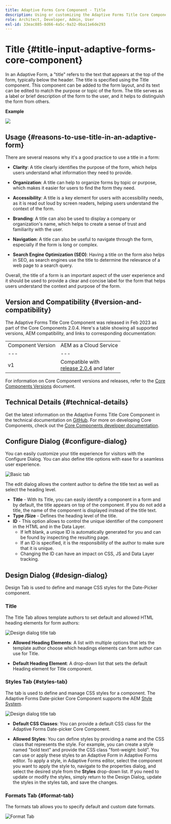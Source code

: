 ```yaml
---
title: Adaptive Forms Core Component - Title
description: Using or customizing the Adaptive Forms Title Core Component.
role: Architect, Developer, Admin, User
exl-id: 33eac885-8d66-4a5c-9a32-0ba11e6de293
---
```

# Title {#title-input-adaptive-forms-core-component}

In an Adaptive Form, a "title" refers to the text that appears at the top of the form, typically below the header. The title is specified using the Title component. This component can be added to the form layout, and its text can be edited to match the purpose or topic of the form. The title serves as a label or brief description of the form to the user, and it helps to distinguish the form from others.

**Example**

![](/help/adaptive-forms/assets/title.png)

## Usage {#reasons-to-use-title-in-an-adaptive-form}

There are several reasons why it's a good practice to use a title in a form:

*   **Clarity**: A title clearly identifies the purpose of the form, which helps users understand what information they need to provide.

*   **Organization**: A title can help to organize forms by topic or purpose, which makes it easier for users to find the form they need.

*   **Accessibility**: A title is a key element for users with accessibility needs, as it is read out loud by screen readers, helping users understand the context of the form.

*   **Branding**: A title can also be used to display a company or organization's name, which helps to create a sense of trust and familiarity with the user.

*   **Navigation**: A title can also be useful to navigate through the form, especially if the form is long or complex.

*   **Search Engine Optimization (SEO)**: Having a title on the form also helps in SEO, as search engines use the title to determine the relevance of a web page to a search query.

Overall, the title of a form is an important aspect of the user experience and it should be used to provide a clear and concise label for the form that helps users understand the context and purpose of the form.

## Version and Compatibility {#version-and-compatibility}

The Adaptive Forms Title Core Component was released in Feb 2023 as part of the Core Components 2.0.4. Here's a table showing all supported versions, AEM compatibility, and links to corresponding documentation:

|||
|---|---|
|Component Version|AEM as a Cloud Service|
|--- |--- |
|v1|Compatible with<br>[release 2.0.4](/help/versions.md) and later|Compatible|Compatible|

For information on Core Component versions and releases, refer to the [Core Components Versions](/help/versions.md) document.

<!-- ## Sample Component Output {#sample-component-output}

To experience the Accordion Component as well as see examples of its configuration options as well as HTML and JSON output, visit the [Component Library](https://adobe.com/go/aem_cmp_library_accordion). -->


## Technical Details {#technical-details}

Get the latest information on the Adaptive Forms Title Core Component in the technical documentation on [GitHub](https://github.com/adobe/aem-core-forms-components/tree/master/ui.af.apps/src/main/content/jcr_root/apps/core/fd/components/form/title/v1/title). For more on developing Core Components, check out the [Core Components developer documentation](/help/developing/overview.md).

## Configure Dialog {#configure-dialog}

You can easily customize your title experience for visitors with the Configure Dialog. You can also define title options with ease for a seamless user experience.

![Basic tab](/help/adaptive-forms/assets/title_properties.png)

The edit dialog allows the content author to define the title text as well as select the heading level.

*   **Title** - With its Title, you can easily identify a component in a form and by default, the title appears on top of the component. If you do not add a title, the name of the component is displayed instead of the title text.
*   **Type /Size** - Defines the heading level of the title.
*   **ID** - This option allows to control the unique identifier of the component in the HTML and in the Data Layer.
    * If left blank, a unique ID is automatically generated for you and can be found by inspecting the resulting page.
    * If an ID is specified, it is the responsibility of the author to make sure that it is unique.
    * Changing the ID can have an impact on CSS, JS and Data Layer tracking.

## Design Dialog {#design-dialog}

Design Tab is used to define and manage CSS styles for the Date-Picker component.

### Title

The Title Tab allows template authors to set default and allowed HTML heading elements for form authors: 

![Design dialog title tab](/help/adaptive-forms/assets/title_heading.png)

*   **Allowed Heading Elements**: A list with multiple options that lets the template author choose which headings elements can form author can use for Title.

*   **Default Heading Element**: A drop-down list that sets the default Heading element for Title component.

### Styles Tab {#styles-tab}

The tab is used to define and manage CSS styles for a component. The Adaptive Forms Date-picker Core Component supports the AEM [Style System](/help/get-started/authoring.md#component-styling).

![Design dialog title tab](/help/adaptive-forms/assets/title_styles.png)

* **Default CSS Classes**: You can provide a default CSS class for the Adaptive Forms Date-picker Core Component. 

* **Allowed Styles**: You can define styles by providing a name and the CSS class that represents the style. For example, you can create a style named "bold text" and provide the CSS class "font-weight: bold". You can use or apply these styles to an Adaptive Form in Adaptive Forms editor. To apply a style, in Adaptive Forms editor, select the component you want to apply the style to, navigate to the properties dialog, and select the desired style from the **Styles** drop-down list. If you need to update or modify the styles, simply return to the Design Dialog, update the styles in the styles tab, and save the changes.

### Formats Tab {#format-tab}

The formats tab allows you to specify default and custom date formats. 

![Format Tab](/help/adaptive-forms/assets/title_styles.png)


